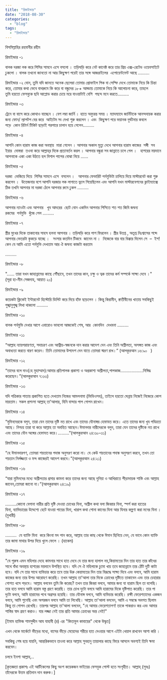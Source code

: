 ```yaml
---
title: "রিমাইন্ডার"
date: "2018-08-30"
categories: 
  - "blog"
tags: 
  - "রিমাইন্ডার"
---
```


বিসমিল্লাহির রহমানীর রহীম

রিমাইন্ডার -১

বালক দরজা লক করে পিসির সামনে এসে বসলো । তড়িঘড়ি করে নেট কানেক্ট করে তার প্রিয় এক্স-রেটেড ওয়েবসাইটে ঢুকলো । বালক তখনো জানতো না আর কিছুক্ষণ পরেই তার সঙ্গে আজরাইলের  এপোয়েন্টমেন্ট আছে .........

রিমাইন্ডার -২ বোন, তুমি যদি জানতে অনেক ছেলেরা তোমার প্রোফাইল পিক বা সেল্ফি দেখে তোমাকে নিয়ে কি চিন্তা করে, তোমার কথা ভেবে বাথরুমে কি করে বা বন্ধুদের ১৮+ আড্ডায় তোমাকে নিয়ে কি আলোচনা করে, তাহলে তুমি হয়তো ফেসবুকে ছবি আপ্লোড করার চেয়ে মরে যাওয়াটাই বেশি  পছন্দ মনে করতে.........

রিমাইন্ডার -৩

ট্রেনে বা বাসে করে কোথাও যাচ্ছেন । বেশ লম্বা জার্নি । হাতে অফুরন্ত সময় । ম্যাদম্যাদে জার্নিটাকে আনন্দদায়ক করার জন্য ফোন/ ল্যাপটপ বের করে  আইটেম সং দেখা শুরু করলেন । এবং  কিছুক্ষণ পরে ভয়ানক দুর্ঘটনার কবলে পড়ে  কোন রিটার্ন টিকিট ছাড়াই পরপারে চালান হয়ে গেলেন.........

রিমাইন্ডার -৪

আপনি কোন হারাম কাজ করা অবস্থায়  মারা গেলেন । আপনার অকাল মৃত্যু দেখে আপনার হারাম কাজের  সঙ্গী  সব ইয়ার  দোস্তরা  তওবা করে আল্লাহ্‌র দিকে প্রত্যাবর্তন করল । আপনার বন্ধুরা সব জান্নাতে চলে গেল ।   হাশরের ময়দানে আপনাকে একা একা উঠতে হল বিশাল পাপের বোঝা নিয়ে ......

রিমাইন্ডার -৫

দরজা  ভেজিয়ে দিয়ে  পিসির সামনে এসে  বসলেন ।   আপনার ফেভারিট পর্নমুভিটা চালিয়ে দিয়ে মাস্টারবেট করা শুরু করলেন ।  উত্তেজনার বশে আপনি দরজার লক লাগাতে ভুলে গিয়েছিলেন এবং আপনি যখন মাস্টারবেশনের ক্লাইম্যাক্সে ঠিক তখনি আপনার মা দরজা ঠেলে আপনার রুমে ঢুকল .........

রিমাইন্ডার -৬

আপনার ন্যাওটা এবং আপনার   খুব আদরের  ছোট বোন একদিন আপনার পিসিতে শত শত জিবি জঘন্য রকমের  পর্নমুভি  খুঁজে পেল .........

রিমাইন্ডার -৭

স্ত্রীর মুখের দিকে তাকানোর সাহস হলনা আপনার । তড়িঘড়ি করে পাশ ফিরলেন । স্ত্রীর উতপ্ত , অতৃপ্ত নিঃশ্বাসের শব্দে আপনার ভেতরটা কুকড়ে যাচ্ছে ।   সংসার কতদিন টিকবে  জানেন না ।  নিজেকে বার বার ধিক্কার দিলেন সে  –  ইশ! কেন যে আমি এতো পর্নমুভি দেখতাম আর ঐ জঘন্য কাজটা করতাম

.........

রিমাইন্ডার -৮

"...... তারা যখন জাহান্নামের কাছে পৌঁছাবে, তখন তাদের কান, চক্ষু ও ত্বক তাদের কর্ম সম্পর্কে সাক্ষ্য দেবে ।"(সূরা হা-মীম সেজদাহ, আয়াত ২০)

রিমাইন্ডার -৯

কয়েকটা ক্লিকেই ইন্টারনেট হিস্টোরি ডিলিট করে দিয়ে হাঁফ ছাড়লেন । কিন্তু কিরামীন, ক্বাতীবীনের খাতায় সবকিছুই পুঙ্খানুপুঙ্খ লিখা থাকলো .........

রিমাইন্ডার -১০

বালক পর্নমুভি দেখার আগে এবারোও ভাবলো আজকেই শেষ, আর  কোনদিন  দেখবনা .........

রিমাইন্ডার -১১

“আল্লাহ ন্যায়পরায়ণতা, সদাচরণ এবং আত্নীয়-স্বজনকে দান করার আদেশ দেন এবং তিনি অশ্লীলতা, অসঙ্গত কাজ এবং অবাধ্যতা করতে বারণ করেন। তিনি তোমাদের উপদেশ দেন যাতে তোমরা স্মরণ রাখ।” (আলকুরআন ১৬:৯০   )

রিমাইন্ডার -১২

“তাদের বলে দাও(হে মুহাম্মাদ):আমার প্রতিপালক প্রকাশ্য ও অপ্রকাশ্য অশ্লীলতা,পাপকাজ..................নিষিদ্ধ করেছেন।”(আলকুরআন ৭:৩৩)

রিমাইন্ডার -১৩

যদি পত্রিকার পাতায় প্রকাশিত হতে দেখতাম নিজের আমলনামা (ভিডিওসহ), তাইলে হয়তো ঘেন্নায় নিজেই নিজেরে কোপ মারতাম। সকল প্রশংসা আল্লাহ্‌ তা'আলার, যিনি বান্দার পাপ গোপন রাখেন।

রিমাইন্ডার -১৪

“মুমিনদেরকে বলুন, তারা যেন তাদের দৃষ্টি নত রাখে এবং তাদের যৌনাঙ্গর হেফাযত করে। এতে তাদের জন্য খুব পবিত্রতা আছে। নিশ্চয় তারা যা করে আল্লাহ তা অবহিত আছেন।ঈমানদার নারীদেরকে বলুন, তারা যেন তাদের দৃষ্টিকে নত রাখে এবং তাদের যৌন অঙ্গের হেফাযত করে।.........”(আলকুরআন ২৪:৩০-৩১)

রিমাইন্ডার -১৫

“হে ঈমানদারগণ, তোমরা শয়তানের পদাঙ্ক অনুসরণ করো না। যে কেউ শয়তানের পদাঙ্ক অনুসরণ করবে, তখন তো শয়তান নির্লজ্জতা ও মন্দ কাজেরই আদেশ করবে।”(আলকুরআন ২৪:২১)

রিমাইন্ডার -১৬

“যারা মুমিনদের মধ্যে অশ্লীলতার প্রসার কামনা করে তাদের জন্য আছে দুনিয়া ও আখিরাতে পীড়াদায়ক শাস্তি এবং আল্লাহ জানেন,তোমরা জানো না।”(আলকুরআন ২৪:১৯)

রিমাইন্ডার -১৭

.........কোনো বেগানা নারীর প্রতি দৃষ্টি দেওয়া চোখের যিনা, অশ্লীল কথা বলা জিহ্বার যিনা, স্পর্শ করা হাতের যিনা, ব্যাভিচারের উদ্দেশ্যে হেটে যাওয়া পায়ের যিনা, খারাপ কথা শোনা কানের যিনা আর যিনার কল্পণা করা মনের যিনা । (বুখারী)

রিমাইন্ডার -১৮

.........  যে ব্যাক্তি যিনা  করে কিংবা মদ পান করে, আল্লাহ তার কাছ থেকে ঈমান ছিনিয়ে নেন, যে ভাবে কোন ব্যাক্তি তার জামা মাথার উপর দিয়ে খুলে ফেলে । (হাকেম)

রিমাইন্ডার -১৯

"যে পুরুষ এমন মহিলার দেহে কামনার সাথে হাত দেবে যে তার জন্য হালাল নয়,কিয়ামতের দিন তার হাত তার কাঁধের সাথে বাঁধা অবস্থায় হাশরের ময়দানে উপস্থিত হবে। যদি সে ঐ মহিলাকে চুমো খায় তবে জাহান্নামে তার ঠোঁট দুটি কাটা হবে। যদি সে তার সাথে ব্যভিচার করে তবে তার উরু কেয়ামতের দিন তার বিরূদ্ধে সাক্ষ্য দিবে এবং বলবে, আমি হারাম কাজের জন্য তার উপর আরোহণ করেছি। তখন আল্লাহ তা'আলা তার দিকে ক্রোধের দৃষ্টিতে তাকাবেন এবং তার চেহারার গোশত খসে পড়বে। আল্লাহ বলবেন তুমি কি করেছ? তখন তার জিহ্বা বলবে, আমার জন্য যা হারাম ছিল তা বলেছি। তার হাত বলবে আমি হারাম বস্তু গ্রহণ করেছি। তার চোখ দুটো বলবে আমি হারামের দিকে দৃষ্টিপাত করেছি। তার পা দুটো বলবে, আমি হারামের পথে অগ্রসর হয়েছি। তার যৌনাঙ্গ বলবে, আমি ব্যভিচার করেছি। রক্ষী ফেরেশতাদের একজন বলবে, আমি শুনেছি এবং অপরজন বলবে আমি তা লিখেছি। আল্লাহ তা'আলা বলবেন, আমি এ সম্বন্ধে অবগত ছিলাম কিন্তু তা গোপন রেখেছি। তারপর আল্লাহ তা'আলা বলবেন, "হে আমার ফেরেশতাগণ! তাকে পাকরাও কর এবং আমার শাস্তির স্বাদ গ্রহণ করাও। যার লজ্জা নেই তার প্রতি আমার ক্রোধের অন্ত নেই!"

\[ইমাম হাফিজ শামসুদ্দীন আয যাহাবী (র) এর "কিতাবুল কাবায়ের" থেকে উদ্ধৃত\]

এখন থেকে মার্কেটে ভীড়ের মধ্যে, বাসের ভীড়ে মেয়েদের শরীরে হাত দেওয়ার আগে এইটা খেয়াল রাখবেন আশা করি ।

সবকিছু শেষ হয়ে যায়নি, আন্তরিকভাবে তাওবা করে আল্লাহ সুবহানু তায়ালার কাছে ফিরে আসলে অবশ্যই তিনি ক্ষমা করবেন।

চলবে ইনশা আল্লাহ্‌...

\[কৃতজ্ঞতা প্রকাশঃ এই আর্টিকেলের কিছু অংশ কয়েকজন ভাইয়ের ফেসবুক পোস্ট হতে সংগৃহীত। আল্লাহ্‌ (সুবঃ) তাঁদেরকে উত্তম প্রতিদান দান করুক।\]
